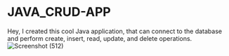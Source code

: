 # JAVA_CRUD-APP
Hey, I created this cool Java application, that can connect to the database and perform create, insert, read, update, and delete operations.
![Screenshot (512)](https://github.com/Suprabhatbb62/JAVA_CRUD-APP/assets/86051393/fb29822b-2a14-4ed3-a552-b6813bfa114f)
